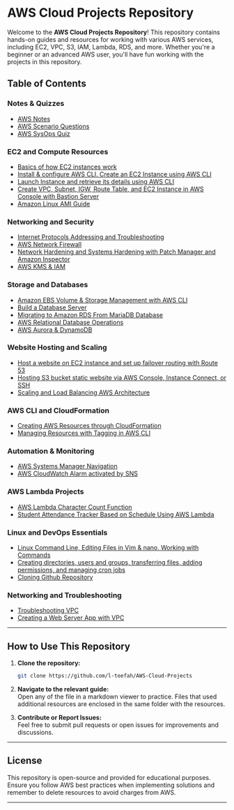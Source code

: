 # AWS Cloud Projects Repository

Welcome to the **AWS Cloud Projects Repository**! This repository contains hands-on guides and resources for working with various AWS services, including EC2, VPC, S3, IAM, Lambda, RDS, and more. Whether you're a beginner or an advanced AWS user, you'll have fun working with the projects in this repository.

## Table of Contents

### **Notes & Quizzes**
- [AWS Notes](General_Notes.pdf)
- [AWS Scenario Questions](Assessment_Scenario_Certification.pdf)
- [AWS SysOps Quiz](AWS_SysOps_Q&A_Guide.docx)


### **EC2 and Compute Resources**
- [Basics of how EC2 instances work](Introduction_to_Amazon_EC2_README.md)
- [Install & configure AWS CLI. Create an EC2 Instance using AWS CLI](Install_Configure_AWS_CLI_README.md)
- [Launch Instance and retrieve its details using AWS CLI](Create_EC2_Instances_README.md)
- [Create VPC, Subnet, IGW, Route Table, and EC2 Instance in AWS Console with Bastion Server](Create_EC2_Instances_CLI_BastionServer_README.md)
- [Amazon Linux AMI Guide](Amazon_Linux_AMI_Lab_README.md)

### **Networking and Security**
- [Internet Protocols Addressing and Troubleshooting](AWS_Networking_Lab_README.md)
- [AWS Network Firewall](aws_firewall_readme.md)
- [Network Hardening and Systems Hardening with Patch Manager and Amazon Inspector](aws_security_readme.md)
- [AWS KMS & IAM](AWS_Data_Protection_IAM_Setup.md)

### **Storage and Databases**
- [Amazon EBS Volume & Storage Management with AWS CLI](Amazon_EBS_and_Storage_Guide.md)
- [Build a Database Server](Build_DB_Server_README.md)
- [Migrating to Amazon RDS From MariaDB Database](Migrating_to_Amazon_RDS.md)
- [AWS Relational Database Operations](AWS_Relational_Database_Operations_README.md)
- [AWS Aurora & DynamoDB](aws_aurora_dynamodb_setup.md)

### **Website Hosting and Scaling**
- [Host a website on EC2 instance and set up failover routing with Route 53](Sewing_Website_Route53_Failover_README.md)
- [Hosting S3 bucket static website via AWS Console, Instance Connect, or SSH](Create_S3_Website_README.md)
- [Scaling and Load Balancing AWS Architecture](Scaling_and_Load_Balancing_README.md)

### **AWS CLI and CloudFormation**
- [Creating AWS Resources through CloudFormation](Lateefah_CloudFormation_Template_README.md)
- [Managing Resources with Tagging in AWS CLI](AWS_tag_README.md)

### **Automation & Monitoring**
- [AWS Systems Manager Navigation](AWS_Systems_Manager_Navigation_README.md)
- [AWS CloudWatch Alarm activated by SNS](AWS_cloudwatch_README.md)

### **AWS Lambda Projects**
- [AWS Lambda Character Count Function](AWS_Character_Count_Lambda_README.md)
- [Student Attendance Tracker Based on Schedule Using AWS Lambda](Student_Attendance_Tracker_README.md)

### **Linux and DevOps Essentials**
- [Linux Command Line, Editing Files in Vim & nano, Working with Commands](Linux_Command_Line_README.md)
- [Creating directories, users and groups, transferring files, adding permissions, and managing cron jobs](AWS_User_Groups_Directory_Guide.md)
- [Cloning Github Repository](README.MD)

### **Networking and Troubleshooting**
- [Troubleshooting VPC](Troubleshooting_VPC_README.md)
- [Creating a Web Server App with VPC](VPC_web_server.Rmd)

---

## How to Use This Repository
1. **Clone the repository:**
   
   ```sh
   git clone https://github.com/l-teefah/AWS-Cloud-Projects
   ```
   
2. **Navigate to the relevant guide:**  
   Open any of the file in a markdown viewer to practice. Files that used additional resources are enclosed in the same folder with the resources.
   
3. **Contribute or Report Issues:**  
   Feel free to submit pull requests or open issues for improvements and discussions.

---

## License
This repository is open-source and provided for educational purposes. Ensure you follow AWS best practices when implementing solutions and remember to delete resources to avoid charges from AWS.

---

